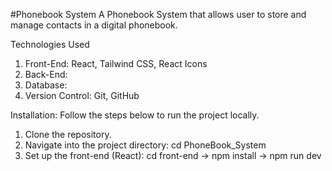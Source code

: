 #Phonebook System
A Phonebook System that allows user to store and manage contacts in a digital phonebook.

Technologies Used
1. Front-End: React, Tailwind CSS, React Icons
2. Back-End: 
3. Database: 
4. Version Control: Git, GitHub

Installation: Follow the steps below to run the project locally.
1. Clone the repository.
2. Navigate into the project directory: cd PhoneBook_System
3. Set up the front-end (React): cd front-end -> npm install -> npm run dev
   
